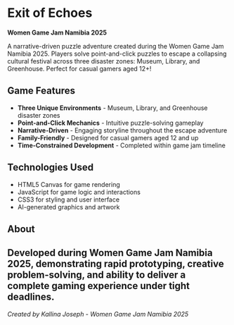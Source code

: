 # Exit of Echoes
**Women Game Jam Namibia 2025**

A narrative-driven puzzle adventure created during the Women Game Jam Namibia 2025. Players solve point-and-click puzzles to escape a collapsing cultural festival across three disaster zones: Museum, Library, and Greenhouse. Perfect for casual gamers aged 12+!

## Game Features
- **Three Unique Environments** - Museum, Library, and Greenhouse disaster zones
- **Point-and-Click Mechanics** - Intuitive puzzle-solving gameplay
- **Narrative-Driven** - Engaging storyline throughout the escape adventure
- **Family-Friendly** - Designed for casual gamers aged 12 and up
- **Time-Constrained Development** - Completed within game jam timeline

## Technologies Used
- HTML5 Canvas for game rendering
- JavaScript for game logic and interactions
- CSS3 for styling and user interface
- AI-generated graphics and artwork

## About
Developed during Women Game Jam Namibia 2025, demonstrating rapid prototyping, creative problem-solving, and ability to deliver a complete gaming experience under tight deadlines.
---
*Created by Kallina Joseph - Women Game Jam Namibia 2025*
